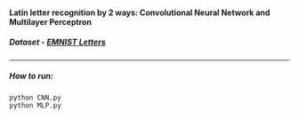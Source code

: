 #### Latin letter recognition by 2 ways: Convolutional Neural Network and Multilayer Perceptron

##### Dataset - [EMNIST Letters](https://www.nist.gov/node/1298471/emnist-dataset)

---
##### How to run: 
```python CNN.py```   
```python MLP.py```
